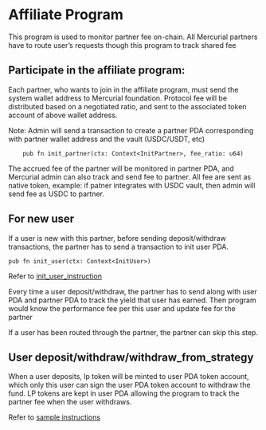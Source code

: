 # Affiliate Program

This program is used to monitor partner fee on-chain. All Mercurial partners have to route user’s requests though this program to track shared fee

## Participate in the affiliate program:

Each partner, who wants to join in the affiliate program, must send the system wallet address to Mercurial foundation. Protocol fee will be distributed based on a negotiated ratio, and sent to the associated token account of above wallet address. 

Note: Admin will send a transaction to create a partner PDA corresponding with partner wallet address and the vault (USDC/USDT, etc)

```
    pub fn init_partner(ctx: Context<InitPartner>, fee_ratio: u64)
```

The accrued fee of the partner will be monitored in partner PDA, and Mercurial admin can also track and send fee to partner. All fee are sent as native token, example: if patner integrates with USDC vault, then admin will send fee as USDC to partner. 

## For new user

If a user is new with this partner, before sending deposit/withdraw transactions, the partner has to send a transaction to init user PDA. 
```
pub fn init_user(ctx: Context<InitUser>)
```

Refer to <a href="https://github.com/mercurial-finance/vault-periphery/blob/main/affiliate/rust-client/src/partner.rs#L8">init_user_instruction</a>

Every time a user deposit/withdraw, the partner has to send along with user PDA and partner PDA to track the yield that user has earned. Then program would know the performance fee per this user and update fee for the partner 

If a user has been routed through the partner, the partner can skip this step. 


## User deposit/withdraw/withdraw_from_strategy

When a user deposits, lp token will be minted to user PDA token account, which only this user can sign the user PDA token account to withdraw the fund. LP tokens are kept in user PDA allowing the program to track the partner fee when the user withdraws. 

Refer to <a href="https://github.com/mercurial-finance/vault-periphery/blob/main/affiliate/rust-client/src/user.rs">sample instructions</a>
